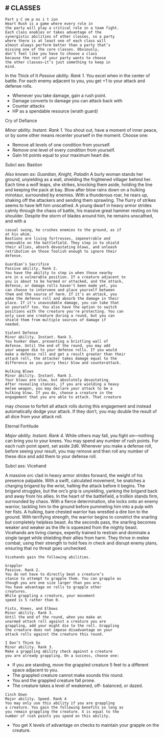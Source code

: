 ## # CLASSES

```
Part y C om p os i t ion
Heart Rush is a game where every role in
the party will play a critical role in a team fight.
Each class enables or takes advantage of the
synergistic abilities of other classes, so a party
where there is at least one of each class will
almost always perform better than a party that’s
missing one of the core classes. Obviously,
don’t feel like you have to choose a class
because the rest of your party wants to choose
the other classes—it’s just something to keep in
mind.
```

In the Thick of It
_Passive ability. Rank 1._
You excel when in the center of battle. For each
enemy adjacent to you, you get +1 to your attack and
defense rolls.

- Whenever you take damage, gain a rush
  point.
- Damage converts to damage you can attack
  back with
- Counter attacks
- HP as a spendable resource (wrath guard)

Cry of Defiance

_Minor ability. Instant. Rank 1._
You shout out, have a moment of inner peace, or
by some other means recenter yourself in the
moment. Choose one:

- Remove all levels of one condition from
  yourself.
- Remove one level of every condition from
  yourself.
- Gain hit points equal to your maximum heart
  die.

Subcl ass: Bastion

_Also known as: Guardian, Knight, Paladin_
A burly woman stands her ground, unyielding as
a wall, shielding the frightened villager behind her.
Each time a wolf leaps, she strikes, knocking them
aside, holding the line and keeping the pack at bay.
Blow after blow rains down on a hulking
minotaur, surrounded by enemies. With a thunderous
roar, he rears up, shaking off the attackers and
sending them sprawling. The flurry of strikes seems
to have left him unscathed.
A young dwarf in heavy armor strides calmly
through the chaos of battle, his massive great
hammer resting on his shoulder. Despite the storm of
blades around him, he remains unscathed, and with a

```
casual swing, he crushes enemies to the ground, as if
at his whim.
Bastions are living fortresses, impenetrable and
unmovable on the battlefield. They step in to shield
their allies, absorb devastating blows, and unleash
retribution on those foolish enough to ignore their
defense.
```

```
Guardian’s Sacrifice
Passive ability. Rank 2.
You have the ability to step in when those nearby
are in a vulnerable position. If a creature adjacent to
you is about to be harmed or attacked, and the attack,
defense, or damage rolls haven't been made yet, you
can choose to intervene and place yourself between
them and the source of harm. If it's an attack, you
make the defense roll and absorb the damage in their
place. If it's unavoidable damage, you can take that
on yourself too. You also have the option to switch
positions with the creature you're protecting. You can
only save one creature during a round, but you can
shield them from multiple sources of damage if
needed.
```

```
Violent Defense
Minor ability. Instant. Rank 3.
You hunker down, presenting a bristling wall of
defense. Until the end of the round, you may add
your weapon die to your defense rolls. If you would
make a defense roll and get a result greater than their
attack roll, the attacker takes damage equal to the
difference as you parry their blow and counterattack.
```

```
Hulking Blows
Minor ability. Instant. Rank 3.
Your blows are slow, but absolutely devastating.
After revealing stances, if you are wielding a heavy
melee weapon, you may declare your attack to be a
hulking blow. If you do, choose a creature in the
engagement that you are able to attack. That creature
```

may choose to forfeit all attack rolls during this
engagement and instead automatically dodge your
attack. If they don’t, you may double the result of all
dice from your attack roll.

Eternal Fortitude

_Major ability. Instant. Rank 4._
While others may fall, you fight on—nothing can
bring you to your knees. You may spend any number
of rush points. For each rush point spent, set aside
2d6. Whenever you make a defense roll, before
seeing your result, you may remove and then roll any
number of these dice and add them to your defense
roll.

Subcl ass: Vicehand

A massive orc clad in heavy armor strides
forward, the weight of his presence palpable. With a
swift, calculated movement, he snatches a charging
brigand by the wrist, halting the attack before it
begins. The brigand struggles, but the orc’s grip is
unyielding, yanking the brigand back and away from
his allies.
In the heart of the battlefield, a trollkin stands
firm, surrounded by chaos. With a fierce
determination, she locks onto an enemy warrior,
tackling him to the ground before pummeling him
into a pulp with her fists.
A hulking, bare chested warrior has wrestled a
dire lion to the ground. With terrifying strength, the
warrior begins to constrict the snarling but
completely helpless beast. As the seconds pass, the
snarling becomes weaker and weaker as the life is
squeezed from the mighty beast.
Vicehands are living clamps, expertly trained to
restrain and dominate a single target while shielding
their allies from harm. They thrive in melee combat,
using their strength to hold foes in check and disrupt
enemy plans, ensuring that no threat goes unchecked.

```
Vicehands gain the following abilities.
```

```
Grappler
Passive. Rank 2.
You do not have to directly beat a creature’s
stance to attempt to grapple them. You can grapple as
though you are one size larger than you are.
You have advantage on rolls to grapple other
creatures.
While grappling a creature, your movement
speed is 5 rather than 0.
```

```
Fists, Knees, and Elbows
Minor ability. Rank 3.
Until the end of the round, when you make an
unarmed attack roll against a creature you are
grappling, add your might die to the roll. Grappling
the creature does not impose disadvantage on your
attack rolls against the creature this round.
```

```
I Don’t Think So
Minor ability. Rank 3.
Make a grappling ability check against a creature
you are already grappling. On a success, choose one:
```

- If you are standing, move the grappled creature
  5 feet to a different space adjacent to you.
- The grappled creature cannot make sounds this
  round.
- You and the grappled creature fall prone.
- The creature takes a level of weakened, off-
  balanced, or dazed.

```
Cinch Down
Major ability. Speed. Rank 4
You may only use this ability if you are grappling
a creature. You gain the following benefits so long as
you remain grappling the creature. X is equal to the
number of rush points you spend on this ability.
```

- You get X levels of advantage on checks to
  maintain your grapple on the creature.
